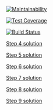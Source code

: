 [![Maintainability](https://api.codeclimate.com/v1/badges/4dfb8fcf0427e20cd951/maintainability)](https://codeclimate.com/github/sergkul/project-lvl1-s328/maintainability)

[![Test Coverage](https://api.codeclimate.com/v1/badges/4dfb8fcf0427e20cd951/test_coverage)](https://codeclimate.com/github/sergkul/project-lvl1-s328/test_coverage)

[![Build Status](https://travis-ci.org/sergkul/project-lvl1-s328.svg?branch=master)](https://travis-ci.org/sergkul/project-lvl1-s328)


[Step 4 solution](https://asciinema.org/a/vzeaxTjJ2cNyPrDT42QbB2T6r)

[Step 5 solution](https://asciinema.org/a/Ib0dx8zfZ25KMPdaC1ER5gy5Y)

[Step 6 solution](https://asciinema.org/a/elccPNeKI2nTNiDhovtc0OtmA)

[Step 7 solution](https://asciinema.org/a/dnP59AixZ11KCySpbzsdAyMEy)

[Step 8 solution](https://asciinema.org/a/dEOXeB9JIUUigxRzcqfOZr1Oc)

[Step 9 solution](https://asciinema.org/a/gnC8sZiJqrCPvhE88j86quKOq)
